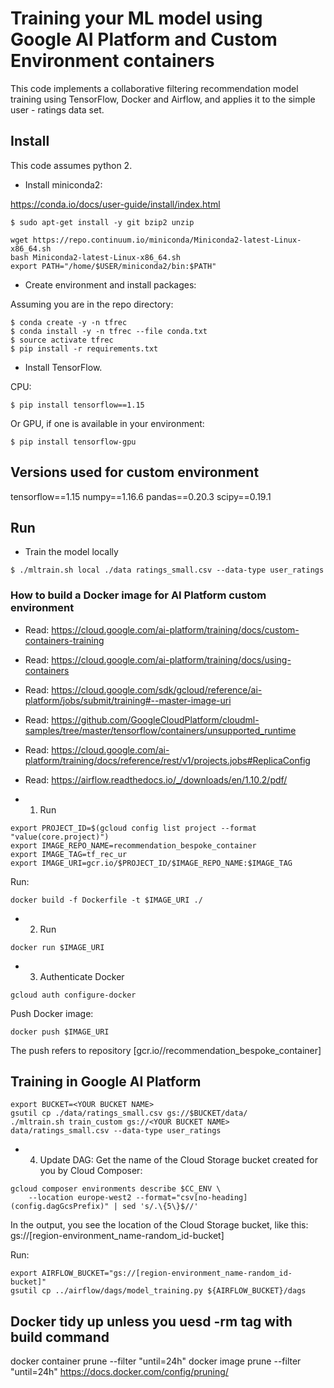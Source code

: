 # Training your ML model using Google AI Platform and Custom Environment containers

This code implements a collaborative filtering recommendation model training using TensorFlow, Docker and Airflow, and applies
it to the simple user - ratings data set.

## Install

This code assumes python 2.

* Install miniconda2:

https://conda.io/docs/user-guide/install/index.html
```
$ sudo apt-get install -y git bzip2 unzip
```

```
wget https://repo.continuum.io/miniconda/Miniconda2-latest-Linux-x86_64.sh
bash Miniconda2-latest-Linux-x86_64.sh
export PATH="/home/$USER/miniconda2/bin:$PATH"
```

* Create environment and install packages:

Assuming you are in the repo directory:

```
$ conda create -y -n tfrec
$ conda install -y -n tfrec --file conda.txt
$ source activate tfrec
$ pip install -r requirements.txt
```

* Install TensorFlow.

CPU:
```
$ pip install tensorflow==1.15
```

Or GPU, if one is available in your environment:

```
$ pip install tensorflow-gpu
```

## Versions used for custom environment
tensorflow==1.15
numpy==1.16.6
pandas==0.20.3
scipy==0.19.1


## Run

*   Train the model locally
```
$ ./mltrain.sh local ./data ratings_small.csv --data-type user_ratings
```


### How to build a Docker image for AI Platform custom environment
* Read: https://cloud.google.com/ai-platform/training/docs/custom-containers-training
* Read: https://cloud.google.com/ai-platform/training/docs/using-containers
* Read: https://cloud.google.com/sdk/gcloud/reference/ai-platform/jobs/submit/training#--master-image-uri
* Read: https://github.com/GoogleCloudPlatform/cloudml-samples/tree/master/tensorflow/containers/unsupported_runtime
* Read: https://cloud.google.com/ai-platform/training/docs/reference/rest/v1/projects.jobs#ReplicaConfig
* Read: https://airflow.readthedocs.io/_/downloads/en/1.10.2/pdf/

* 1. Run

```
export PROJECT_ID=$(gcloud config list project --format "value(core.project)")
export IMAGE_REPO_NAME=recommendation_bespoke_container
export IMAGE_TAG=tf_rec_ur
export IMAGE_URI=gcr.io/$PROJECT_ID/$IMAGE_REPO_NAME:$IMAGE_TAG
```
Run:
```
docker build -f Dockerfile -t $IMAGE_URI ./
```

* 2. Run
```
docker run $IMAGE_URI
```

* 3. Authenticate Docker
```
gcloud auth configure-docker
```
Push Docker image:
```
docker push $IMAGE_URI
```

The push refers to repository [gcr.io/<your-project>/recommendation_bespoke_container]

## Training in Google AI Platform

```
export BUCKET=<YOUR BUCKET NAME>
gsutil cp ./data/ratings_small.csv gs://$BUCKET/data/
./mltrain.sh train_custom gs://<YOUR BUCKET NAME> data/ratings_small.csv --data-type user_ratings
```

* 4. Update DAG:
Get the name of the Cloud Storage bucket created for you by Cloud Composer:
```
gcloud composer environments describe $CC_ENV \
    --location europe-west2 --format="csv[no-heading](config.dagGcsPrefix)" | sed 's/.\{5\}$//'
```
In the output, you see the location of the Cloud Storage bucket, like this:
gs://[region-environment_name-random_id-bucket]

Run:
```
export AIRFLOW_BUCKET="gs://[region-environment_name-random_id-bucket]"
gsutil cp ../airflow/dags/model_training.py ${AIRFLOW_BUCKET}/dags

```

## Docker tidy up unless you uesd -rm tag with build command

docker container prune --filter "until=24h"
docker image prune --filter "until=24h"
https://docs.docker.com/config/pruning/
